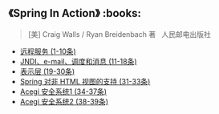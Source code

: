 <h2>《Spring In Action》 :books: </h2> 

> [美] Craig Walls / Ryan Breidenbach  著    人民邮电出版社

* <a href="https://github.com/wuping5719/MyCNBlogs/blob/master/Reading-Notes/SpringInAction/SpringInAction1.md">远程服务 (1-10条)</a>
* <a href="https://github.com/wuping5719/MyCNBlogs/blob/master/Reading-Notes/SpringInAction/SpringInAction2.md">JNDI、e-mail、调度和消息 (11-18条)</a>
* <a href="https://github.com/wuping5719/MyCNBlogs/blob/master/Reading-Notes/SpringInAction/SpringInAction3.md">表示层 (19-30条)</a>
* <a href="https://github.com/wuping5719/MyCNBlogs/blob/master/Reading-Notes/SpringInAction/SpringInAction4.md">Spring 对非 HTML 视图的支持 (31-33条)</a>
* <a href="https://github.com/wuping5719/MyCNBlogs/blob/master/Reading-Notes/SpringInAction/SpringInAction5.md">Acegi 安全系统1 (34-37条)</a>
* <a href="https://github.com/wuping5719/MyCNBlogs/blob/master/Reading-Notes/SpringInAction/SpringInAction6.md">Acegi 安全系统2 (38-39条)</a>
